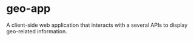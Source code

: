 # geo-app
A client-side web application that interacts with a several APIs to display geo-related information.
